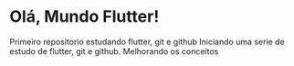 # Olá, Mundo Flutter!
 Primeiro repositorio estudando flutter, git e github
Iniciando uma serie de estudo de flutter, git e github. Melhorando os conceitos
